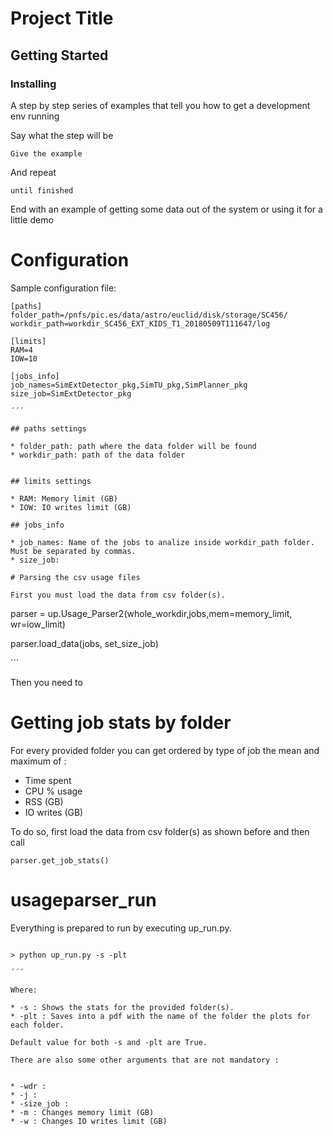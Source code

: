 # Project Title



## Getting Started




### Installing

A step by step series of examples that tell you how to get a development env running

Say what the step will be

```
Give the example
```

And repeat

```
until finished
```

End with an example of getting some data out of the system or using it for a little demo

# Configuration

Sample configuration file: 

```
[paths]
folder_path=/pnfs/pic.es/data/astro/euclid/disk/storage/SC456/
workdir_path=workdir_SC456_EXT_KIDS_T1_20180509T111647/log

[limits]
RAM=4
IOW=10

[jobs_info]
job_names=SimExtDetector_pkg,SimTU_pkg,SimPlanner_pkg
size_job=SimExtDetector_pkg

´´´

## paths settings 

* folder_path: path where the data folder will be found 
* workdir_path: path of the data folder 


## limits settings

* RAM: Memory limit (GB)
* IOW: IO writes limit (GB)

## jobs_info

* job_names: Name of the jobs to analize inside workdir_path folder. Must be separated by commas. 
* size_job: 

# Parsing the csv usage files 

First you must load the data from csv folder(s). 

```
parser = up.Usage_Parser2(whole_workdir,jobs,mem=memory_limit, wr=iow_limit)

parser.load_data(jobs, set_size_job)

´´´

Then you need to 





# Getting job stats by folder

For every provided folder you can get ordered by type of job the mean and maximum of : 

* Time spent 
* CPU % usage
* RSS (GB)
* IO writes (GB)

To do so, first load the data from csv folder(s) as shown before and then call

```
parser.get_job_stats()

```

# usageparser_run 

Everything is prepared to run by executing up_run.py. 

```

> python up_run.py -s -plt

´´´

Where: 

* -s : Shows the stats for the provided folder(s). 
* -plt : Saves into a pdf with the name of the folder the plots for each folder. 

Default value for both -s and -plt are True. 

There are also some other arguments that are not mandatory : 


* -wdr :
* -j :
* -size_job :
* -m : Changes memory limit (GB)
* -w : Changes IO writes limit (GB)




